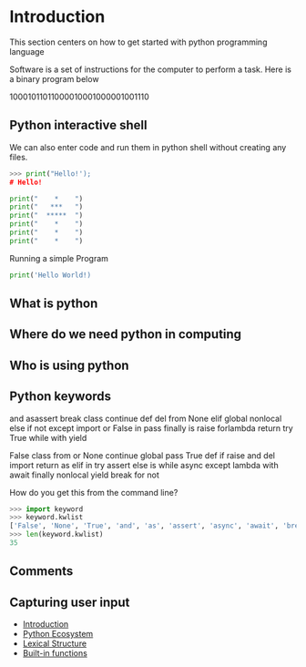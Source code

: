 # Introduction

This section centers on how to get started with python programming language

Software is a set of instructions for the computer to perform a task. Here is a binary program below

10001011011000010001000001001110

## Python interactive shell

We can also enter code and run them in python shell without creating any files.

```py
>>> print("Hello!');
# Hello!
```

```py
print("    *    ")
print("   ***   ")
print("  *****  ")
print("    *    ")
print("    *    ")
print("    *    ")
```

Running a simple Program

```py
print('Hello World!)
```

## What is python

## Where do we need python in computing

## Who is using python

## Python keywords

and asassert break class continue def
del from None elif global nonlocal else
if not except import or False in pass finally
is raise forlambda return try True while with
yield

False               class               from                or
None                continue            global              pass
True                def                 if                  raise
and                 del                 import              return
as                  elif                in                  try
assert              else                is                  while
async               except              lambda              with
await               finally             nonlocal            yield
break               for                 not  

How do you get this from the command line?

```py
>>> import keyword
>>> keyword.kwlist
['False', 'None', 'True', 'and', 'as', 'assert', 'async', 'await', 'break', 'class', 'continue', 'def', 'del', 'elif', 'else', 'except', 'finally', 'for', 'from', 'global', 'if', 'import', 'in', 'is', 'lambda', 'nonlocal', 'not', 'or', 'pass', 'raise', 'return', 'try', 'while', 'with', 'yield']
>>> len(keyword.kwlist)
35
```

## Comments

## Capturing user input

- [Introduction](intro.md)
- [Python Ecosystem](intro.md)
- [Lexical Structure](intro.md)
- [Built-in functions](builtin_functions.md)
